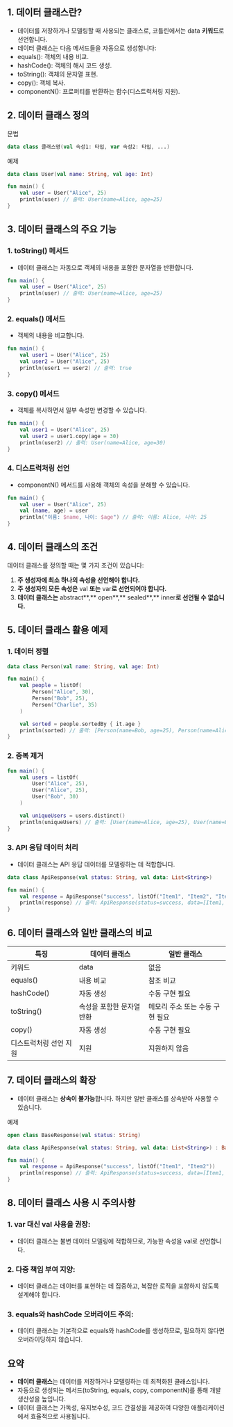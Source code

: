 ## 1. 데이터 클래스란?

- 데이터를 저장하거나 모델링할 때 사용되는 클래스로, 코틀린에서는 data **키워드**로 선언합니다.
- 데이터 클래스는 다음 메서드들을 자동으로 생성합니다:
- equals(): 객체의 내용 비교.
- hashCode(): 객체의 해시 코드 생성.
- toString(): 객체의 문자열 표현.
- copy(): 객체 복사.
- componentN(): 프로퍼티를 반환하는 함수(디스트럭처링 지원).

## 2. 데이터 클래스 정의

문법

```kotlin
data class 클래스명(val 속성1: 타입, var 속성2: 타입, ...)
```

예제

```kotlin
data class User(val name: String, val age: Int)

fun main() {
    val user = User("Alice", 25)
    println(user) // 출력: User(name=Alice, age=25)
}
```

## 3. 데이터 클래스의 주요 기능

### 1. toString() 메서드

- 데이터 클래스는 자동으로 객체의 내용을 포함한 문자열을 반환합니다.

```kotlin
fun main() {
    val user = User("Alice", 25)
    println(user) // 출력: User(name=Alice, age=25)
}
```

### 2. equals() 메서드

- 객체의 내용을 비교합니다.

```kotlin
fun main() {
    val user1 = User("Alice", 25)
    val user2 = User("Alice", 25)
    println(user1 == user2) // 출력: true
}
```

### 3. copy() 메서드

- 객체를 복사하면서 일부 속성만 변경할 수 있습니다.

```kotlin
fun main() {
    val user1 = User("Alice", 25)
    val user2 = user1.copy(age = 30)
    println(user2) // 출력: User(name=Alice, age=30)
}
```

### 4. 디스트럭처링 선언

- componentN() 메서드를 사용해 객체의 속성을 분해할 수 있습니다.

```kotlin
fun main() {
    val user = User("Alice", 25)
    val (name, age) = user
    println("이름: $name, 나이: $age") // 출력: 이름: Alice, 나이: 25
}
```

## 4. 데이터 클래스의 조건

데이터 클래스를 정의할 때는 몇 가지 조건이 있습니다:

1. **주 생성자에 최소 하나의 속성을 선언해야 합니다.**
2. **주 생성자의 모든 속성은** val **또는** var**로 선언되어야 합니다.**
3. **데이터 클래스는** abstract**,** open**,** sealed**,** inner**로 선언될 수 없습니다.**

## 5. 데이터 클래스 활용 예제

### 1. 데이터 정렬

```kotlin
data class Person(val name: String, val age: Int)

fun main() {
    val people = listOf(
        Person("Alice", 30),
        Person("Bob", 25),
        Person("Charlie", 35)
    )

    val sorted = people.sortedBy { it.age }
    println(sorted) // 출력: [Person(name=Bob, age=25), Person(name=Alice, age=30), Person(name=Charlie, age=35)]
}
```

### 2. 중복 제거

```kotlin
fun main() {
    val users = listOf(
        User("Alice", 25),
        User("Alice", 25),
        User("Bob", 30)
    )

    val uniqueUsers = users.distinct()
    println(uniqueUsers) // 출력: [User(name=Alice, age=25), User(name=Bob, age=30)]
}
```

### 3. API 응답 데이터 처리

- 데이터 클래스는 API 응답 데이터를 모델링하는 데 적합합니다.

```kotlin
data class ApiResponse(val status: String, val data: List<String>)

fun main() {
    val response = ApiResponse("success", listOf("Item1", "Item2", "Item3"))
    println(response) // 출력: ApiResponse(status=success, data=[Item1, Item2, Item3])
}
```

## 6. 데이터 클래스와 일반 클래스의 비교

| 특징           | 데이터 클래스        | 일반 클래스             |
| ------------ | -------------- | ------------------ |
| 키워드          | data           | 없음                 |
| equals()     | 내용 비교          | 참조 비교              |
| hashCode()   | 자동 생성          | 수동 구현 필요           |
| toString()   | 속성을 포함한 문자열 반환 | 메모리 주소 또는 수동 구현 필요 |
| copy()       | 자동 생성          | 수동 구현 필요           |
| 디스트럭처링 선언 지원 | 지원             | 지원하지 않음            |

## 7. 데이터 클래스의 확장

- 데이터 클래스는 **상속이 불가능**합니다. 하지만 일반 클래스를 상속받아 사용할 수 있습니다.

예제

```kotlin
open class BaseResponse(val status: String)

data class ApiResponse(val status: String, val data: List<String>) : BaseResponse(status)

fun main() {
    val response = ApiResponse("success", listOf("Item1", "Item2"))
    println(response) // 출력: ApiResponse(status=success, data=[Item1, Item2])
}
```

## 8. 데이터 클래스 사용 시 주의사항

### 1. var **대신** val **사용을 권장**:

- 데이터 클래스는 불변 데이터 모델링에 적합하므로, 가능한 속성을 val로 선언합니다.

### 2. **다중 책임 부여 지양**:

- 데이터 클래스는 데이터를 표현하는 데 집중하고, 복잡한 로직을 포함하지 않도록 설계해야 합니다.

### 3. equals**와** hashCode **오버라이드 주의**:

- 데이터 클래스는 기본적으로 equals와 hashCode를 생성하므로, 필요하지 않다면 오버라이딩하지 않습니다.

## 요약

- **데이터 클래스**는 데이터를 저장하거나 모델링하는 데 최적화된 클래스입니다.
- 자동으로 생성되는 메서드(toString, equals, copy, componentN)를 통해 개발 생산성을 높입니다.
- 데이터 클래스는 가독성, 유지보수성, 코드 간결성을 제공하여 다양한 애플리케이션에서 효율적으로 사용됩니다.
